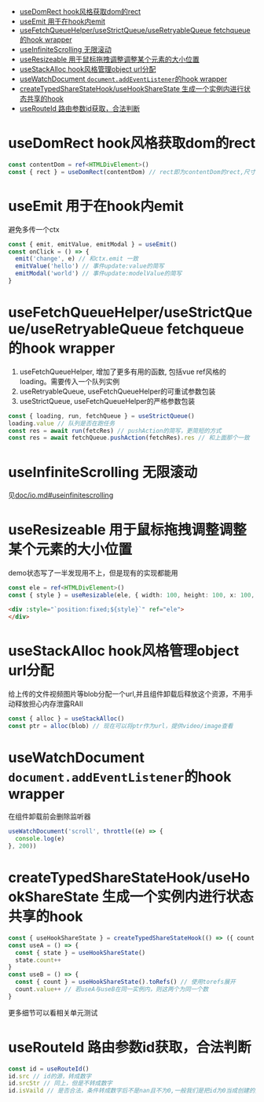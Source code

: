 - [useDomRect hook风格获取dom的rect](#usedomrect-hook风格获取dom的rect)
- [useEmit 用于在hook内emit](#useemit-用于在hook内emit)
- [useFetchQueueHelper/useStrictQueue/useRetryableQueue fetchqueue的hook wrapper](#usefetchqueuehelperusestrictqueueuseretryablequeue-fetchqueue的hook-wrapper)
- [useInfiniteScrolling 无限滚动](#useinfinitescrolling-无限滚动)
- [useResizeable 用于鼠标拖拽调整调整某个元素的大小位置](#useresizeable-用于鼠标拖拽调整调整某个元素的大小位置)
- [useStackAlloc hook风格管理object url分配](#usestackalloc-hook风格管理object-url分配)
- [useWatchDocument `document.addEventListener`的hook wrapper](#usewatchdocument-documentaddeventlistener的hook-wrapper)
- [createTypedShareStateHook/useHookShareState 生成一个实例内进行状态共享的hook](#createtypedsharestatehookusehooksharestate-生成一个实例内进行状态共享的hook)
- [useRouteId 路由参数id获取，合法判断](#userouteid-路由参数id获取合法判断)


# useDomRect hook风格获取dom的rect
```ts
const contentDom = ref<HTMLDivElement>()
const { rect } = useDomRect(contentDom) // rect即为contentDom的rect,尺寸发生改变时他也会改
```
# useEmit 用于在hook内emit
避免多传一个ctx
```ts
const { emit, emitValue, emitModal } = useEmit()
const onClick = () => {
  emit('change', e) // 和ctx.emit 一致
  emitValue('hello') // 事件update:value的简写
  emitModal('world') // 事件update:modelValue的简写
}
```
# useFetchQueueHelper/useStrictQueue/useRetryableQueue fetchqueue的hook wrapper
1. useFetchQueueHelper, 增加了更多有用的函数, 包括vue ref风格的loading。需要传入一个队列实例
2. useRetryableQueue, useFetchQueueHelper的可重试参数包装
3. useStrictQueue, useFetchQueueHelper的严格参数包装
```ts
const { loading, run, fetchQueue } = useStrictQueue()
loading.value // 队列是否在跑任务
const res = await run(fetcRes) // pushAction的简写，更简短的方式
const res = await fetchQueue.pushAction(fetchRes).res // 和上面那个一致
```
# useInfiniteScrolling 无限滚动
见[doc/io.md#useinfinitescrolling](/doc/io.md#useinfinitescrolling)
# useResizeable 用于鼠标拖拽调整调整某个元素的大小位置
demo状态写了一半发现用不上，但是现有的实现都能用
```ts
const ele = ref<HTMLDivElement>()
const { style } = useResizable(ele, { width: 100, height: 100, x: 100, y: 100 })
```
```html
<div :style="`position:fixed;${style}`" ref="ele">
</div>
```
# useStackAlloc hook风格管理object url分配
给上传的文件视频图片等blob分配一个url,并且组件卸载后释放这个资源，不用手动释放担心内存泄露RAII
```ts
const { alloc } = useStackAlloc()
const ptr = alloc(blob) // 现在可以将ptr作为url，提供video/image查看
```
# useWatchDocument `document.addEventListener`的hook wrapper
在组件卸载前会删除监听器
```ts
useWatchDocument('scroll', throttle((e) => {
  console.log(e)
}, 200))
```

# createTypedShareStateHook/useHookShareState 生成一个实例内进行状态共享的hook
```ts
const { useHookShareState } = createTypedShareStateHook(() => ({ count: 0 }))
const useA = () => {
  const { state } = useHookShareState()
  state.count++
}
const useB = () => {
  const { count } = useHookShareState().toRefs() // 使用torefs展开
  count.value++ // 若useA与useB在同一实例内，则这两个为同一个数
}
```
更多细节可以看相关单元测试


# useRouteId 路由参数id获取，合法判断
```ts
const id = useRouteId()
id.src // id的源，转成数字
id.srcStr // 同上，但是不转成数字
id.isVaild // 是否合法，条件转成数字后不是nan且不为0,一般我们是把id为0当成创建的页面
```
